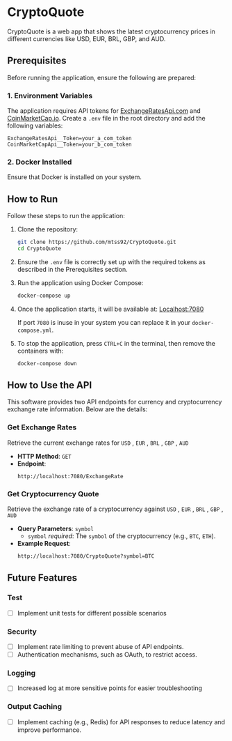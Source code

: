 # CryptoQuote
CryptoQuote is a web app that shows the latest cryptocurrency prices in different currencies like USD, EUR, BRL, GBP, and AUD.


## Prerequisites

Before running the application, ensure the following are prepared:

### 1. Environment Variables

The application requires API tokens for [ExchangeRatesApi.com](https://exchangeratesapi.io/) and [CoinMarketCap.io](https://coinmarketcap.com). Create a `.env` file in the root directory and add the following variables:

```env
ExchangeRatesApi__Token=your_a_com_token
CoinMarketCapApi__Token=your_b_com_token
```

### 2. Docker Installed
Ensure that Docker is installed on your system.


## How to Run
Follow these steps to run the application:

1. Clone the repository:

    ```bash
    git clone https://github.com/mtss92/CryptoQuote.git
    cd CryptoQuote
    ```

2. Ensure the `.env` file is correctly set up with the required tokens as described in the Prerequisites section.

3. Run the application using Docker Compose:

    ```bash
    docker-compose up
    ```

4. Once the application starts, it will be available at:
[Localhost:7080](http://localhost:7080)

    If port `7080` is inuse in your system you can replace it in your `docker-compose.yml`.

5. To stop the application, press `CTRL+C` in the terminal, then remove the containers with:

    ```bash
    docker-compose down
    ```

## How to Use the API

This software provides two API endpoints for currency and cryptocurrency exchange rate information. Below are the details:

### **Get Exchange Rates**

Retrieve the current exchange rates for `USD` , `EUR` , `BRL` , `GBP` , `AUD`

- **HTTP Method**: `GET`
- **Endpoint**:  
  ```plaintext
  http://localhost:7080/ExchangeRate
  ```

### **Get Cryptocurrency Quote**
Retrieve the exchange rate of a cryptocurrency against `USD` , `EUR` , `BRL` , `GBP` , `AUD`

- **Query Parameters**: `symbol`
  - `symbol` *required*: The `symbol` of the cryptocurrency (e.g., `BTC`, `ETH`).
- **Example Request**:
    ```bash
    http://localhost:7080/CryptoQuote?symbol=BTC
    ```


## Future Features

### Test

- [ ] Implement unit tests for different possible scenarios

### Security

- [ ] Implement rate limiting to prevent abuse of API endpoints.
- [ ] Authentication mechanisms, such as OAuth, to restrict access.

### Logging

- [ ] Increased log at more sensitive points for easier troubleshooting

### Output Caching

- [ ] Implement caching (e.g., Redis) for API responses to reduce latency and improve performance.
